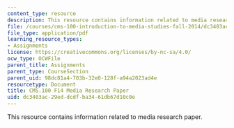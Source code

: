 ```yaml
---
content_type: resource
description: This resource contains information related to media research paper.
file: /courses/cms-100-introduction-to-media-studies-fall-2014/dc3403ac29eddcdfba3461db67d10c0e_MITCMS_100F14_MediaResrch.pdf
file_type: application/pdf
learning_resource_types:
- Assignments
license: https://creativecommons.org/licenses/by-nc-sa/4.0/
ocw_type: OCWFile
parent_title: Assignments
parent_type: CourseSection
parent_uid: 98dc81a4-703b-32e0-128f-a94a2023ad4e
resourcetype: Document
title: CMS.100 F14 Media Research Paper
uid: dc3403ac-29ed-dcdf-ba34-61db67d10c0e
---
```

This resource contains information related to media research paper.